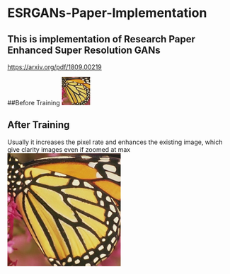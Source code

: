 # ESRGANs-Paper-Implementation

## This is implementation of Research Paper Enhanced Super Resolution GANs
https://arxiv.org/pdf/1809.00219

##Before Training
![Before Training](result/test.png)

## After Training
Usually it increases the pixel rate and enhances the existing image, which give clarity images even if zoomed at max
![After Training](result/result.png)

